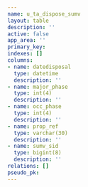 ```yaml
---
name: u_ta_dispose_sumv
layout: table
description: ''
active: false
app_area: ''
primary_key: 
indexes: []
columns:
- name: datedisposal
  type: datetime
  description: ''
- name: major_phase
  type: int(4)
  description: ''
- name: occ_phase
  type: int(4)
  description: ''
- name: prop_ref
  type: varchar(30)
  description: ''
- name: sumv_sid
  type: bigint(8)
  description: ''
relations: []
pseudo_pk: 
---
```


